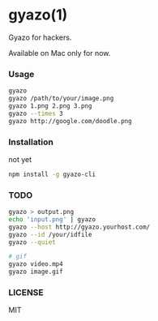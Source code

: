 # gyazo(1)
Gyazo for hackers.

Available on Mac only for now.

### Usage

``` bash
gyazo
gyazo /path/to/your/image.png
gyazo 1.png 2.png 3.png
gyazo --times 3
gyazo http://google.com/doodle.png
```

### Installation
not yet
``` bash
npm install -g gyazo-cli
```

### TODO

``` bash
gyazo > output.png
echo 'input.png' | gyazo
gyazo --host http://gyazo.yourhost.com/
gyazo --id /your/idfile
gyazo --quiet

# gif
gyazo video.mp4
gyazo image.gif
```

### LICENSE
MIT
